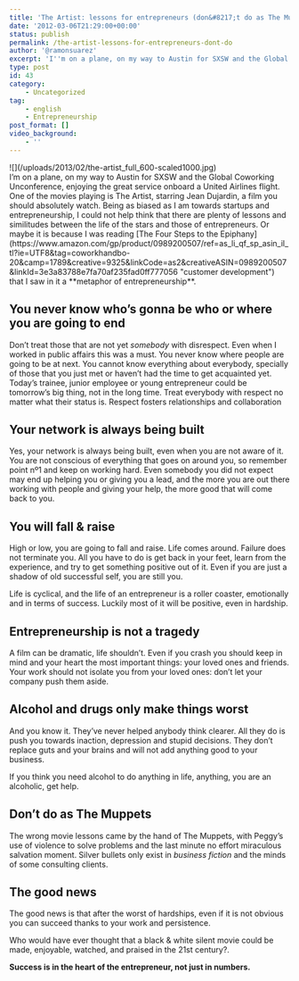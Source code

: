 ```yaml
---
title: 'The Artist: lessons for entrepreneurs (don&#8217;t do as The Muppets do)'
date: '2012-03-06T21:29:00+00:00'
status: publish
permalink: /the-artist-lessons-for-entrepreneurs-dont-do
author: '@ramonsuarez'
excerpt: 'I''m on a plane, on my way to Austin for SXSW and the Global Coworking Unconference, enjoying the great service onboard a United Airlines flight. One of the movies playing is The Artist, starring Jean Dujardin, a film you should absolutely watch. B...'
type: post
id: 43
category:
    - Uncategorized
tag:
    - english
    - Entrepreneurship
post_format: []
video_background:
    - ''
---
```

<div class="p_embed p_image_embed"></div><div>![](/uploads/2013/02/the-artist_full_600-scaled1000.jpg)</div>I’m on a plane, on my way to Austin for SXSW and the Global Coworking Unconference, enjoying the great service onboard a United Airlines flight. One of the movies playing is The Artist, starring Jean Dujardin, a film you should absolutely watch. Being as biased as I am towards startups and entrepreneurship, I could not help think that there are plenty of lessons and similitudes between the life of the stars and those of entrepreneurs. Or maybe it is because I was reading [The Four Steps to the Epiphany](https://www.amazon.com/gp/product/0989200507/ref=as_li_qf_sp_asin_il_tl?ie=UTF8&tag=coworkhandbo-20&camp=1789&creative=9325&linkCode=as2&creativeASIN=0989200507&linkId=3e3a83788e7fa70af235fad0ff777056 "customer development") that I saw in it a **metaphor of entrepreneurship**.

You never know who’s gonna be who or where you are going to end
---------------------------------------------------------------

Don’t treat those that are not yet *somebody* with disrespect. Even when I worked in public affairs this was a must. You never know where people are going to be at next. You cannot know everything about everybody, specially of those that you just met or haven’t had the time to get acquainted yet. Today’s trainee, junior employee or young entrepreneur could be tomorrow’s big thing, not in the long time. Treat everybody with respect no matter what their status is. Respect fosters relationships and collaboration

Your network is always being built
----------------------------------

Yes, your network is always being built, even when you are not aware of it. You are not conscious of everything that goes on around you, so remember point nº1 and keep on working hard. Even somebody you did not expect may end up helping you or giving you a lead, and the more you are out there working with people and giving your help, the more good that will come back to you.

You will fall &amp; raise
-------------------------

High or low, you are going to fall and raise. Life comes around. Failure does not terminate you. All you have to do is get back in your feet, learn from the experience, and try to get something positive out of it. Even if you are just a shadow of old successful self, you are still you.

Life is cyclical, and the life of an entrepreneur is a roller coaster, emotionally and in terms of success. Luckily most of it will be positive, even in hardship.

Entrepreneurship is not a tragedy
---------------------------------

A film can be dramatic, life shouldn’t. Even if you crash you should keep in mind and your heart the most important things: your loved ones and friends. Your work should not isolate you from your loved ones: don’t let your company push them aside.

Alcohol and drugs only make things worst
----------------------------------------

And you know it. They’ve never helped anybody think clearer. All they do is push you towards inaction, depression and stupid decisions. They don’t replace guts and your brains and will not add anything good to your business.

If you think you need alcohol to do anything in life, anything, you are an alcoholic, get help.

Don’t do as The Muppets
-----------------------

The wrong movie lessons came by the hand of The Muppets, with Peggy’s use of violence to solve problems and the last minute no effort miraculous salvation moment. Silver bullets only exist in *business fiction* and the minds of some consulting clients.

The good news
-------------

The good news is that after the worst of hardships, even if it is not obvious you can succeed thanks to your work and persistence.

Who would have ever thought that a black &amp; white silent movie could be made, enjoyable, watched, and praised in the 21st century?.

 **Success is in the heart of the entrepreneur, not just in numbers.**
